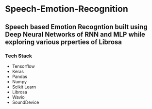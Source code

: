 # Speech-Emotion-Recognition

## Speech based Emotion Recogntion built using Deep Neural Networks of RNN and MLP while exploring various prperties of Librosa

### Tech Stack
- Tensorflow
- Keras
- Pandas
- Numpy
- Scikit Learn
- Librosa
- Wavio
- SoundDevice
